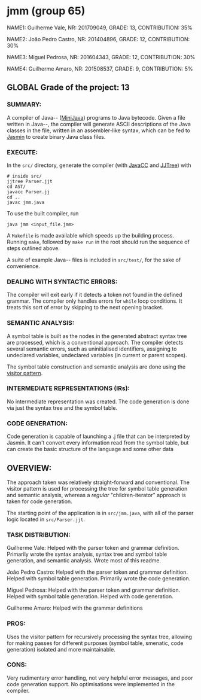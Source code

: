 # jmm (group 65)

NAME1: Guilherme Vale, NR: 201709049, GRADE: 13, CONTRIBUTION: 35%

NAME2: João Pedro Castro, NR: 201404896, GRADE: 12, CONTRIBUTION: 30%

NAME3: Miguel Pedrosa, NR: 201604343, GRADE: 12, CONTRIBUTION: 30%

NAME4: Guilherme Amaro, NR: 201508537, GRADE: 9, CONTRIBUTION: 5%


## GLOBAL Grade of the project: 13


### SUMMARY: 

A compiler of Java-- ([MiniJava][minijava]) programs to Java bytecode. 
Given a file written in Java--, the compiler will generate ASCII descriptions of the Java classes
in the file, written in an assembler-like syntax, which can be fed to [Jasmin][jasmin] to create 
binary Java class files.


### EXECUTE: 

In the `src/` directory, generate the compiler (with [JavaCC][javacc] and [JJTree][jjtree]) with
```
# inside src/
jjtree Parser.jjt
cd AST/
javacc Parser.jj
cd ..
javac jmm.java
```
To use the built compiler, run
```
java jmm <input_file.jmm>
```

A `Makefile` is made available which speeds up the building process. Running `make`, followed by `make run` in the root 
should run the sequence of steps outlined above.

A suite of example Java-- files is included in `src/test/`, for the sake of convenience.


### DEALING WITH SYNTACTIC ERRORS: 

The compiler will exit early if it detects a token not found in the defined grammar. The compiler only handles 
errors for `while` loop conditions. It treats this sort of error by skipping to the next opening bracket.


### SEMANTIC ANALYSIS: 

A symbol table is built as the nodes in the generated abstract syntax tree are processed, which is a conventional approach.
The compiler detects several semantic errors, such as uninitialised identifiers, assigning to undeclared variables, undeclared
variables (in current or parent scopes).

The symbol table construction and semantic analysis are done using the [visitor pattern][visitor].


### INTERMEDIATE REPRESENTATIONS (IRs): 

No intermediate representation was created. The code generation is done via just the syntax tree and the symbol table.


### CODE GENERATION: 

Code generation is capable of launching a .j file that can be interpreted by Jasmin. It can't convert every information read from the symbol table, but can create the basic structure of the language and some other data


## OVERVIEW: 

The approach taken was relatively straight-forward and conventional.
The visitor pattern is used for processing the tree for symbol table generation and semantic analysis, whereas a *regular* "children-iterator" approach is taken for code generation. 

The starting point of the application is in `src/jmm.java`, with all of the parser logic located in `src/Parser.jjt`.


### TASK DISTRIBUTION: 

Guilherme Vale:
Helped with the parser token and grammar definition. 
Primarily wrote the syntax analysis, syntax tree and symbol table generation, and semantic analysis. Wrote most of this readme.

João Pedro Castro:
Helped with the parser token and grammar definition. Helped with symbol table generation. Primarily wrote the code generation.

Miguel Pedrosa:
Helped with the parser token and grammar definition. Helped with symbol table generation. Helped with code generation.

Guilherme Amaro:
Helped with the grammar definitions


### PROS: 

Uses the visitor pattern for recursively processing the syntax tree, allowing for making passes for different purposes (symbol table, smenatic, code generation) isolated and more maintainable.


### CONS: 

Very rudimentary error handling, not very helpful error messages, and poor code generation support.
No optimisations were implemented in the compiler.

[minijava]: http://www.cs.tufts.edu/~sguyer/classes/comp181-2006/minijava.html
[javacc]: https://javacc.org/
[jjtree]: https://javacc.org/jjtree
[jasmin]: http://jasmin.sourceforge.net/
[visitor]: https://en.wikipedia.org/wiki/Visitor_pattern
